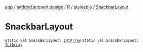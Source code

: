 [app](../../../index.md) / [android.support.design](../../index.md) / [R](../index.md) / [styleable](index.md) / [SnackbarLayout](./-snackbar-layout.md)

# SnackbarLayout

`static val SnackbarLayout: `[`IntArray`](https://kotlinlang.org/api/latest/jvm/stdlib/kotlin/-int-array/index.html)
`static val SnackbarLayout: `[`IntArray`](https://kotlinlang.org/api/latest/jvm/stdlib/kotlin/-int-array/index.html)